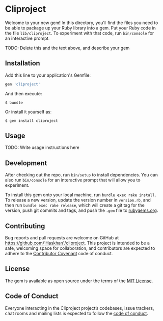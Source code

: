 # Cliproject

Welcome to your new gem! In this directory, you'll find the files you need to be able to package up your Ruby library into a gem. Put your Ruby code in the file `lib/cliproject`. To experiment with that code, run `bin/console` for an interactive prompt.

TODO: Delete this and the text above, and describe your gem

## Installation

Add this line to your application's Gemfile:

```ruby
gem 'cliproject'
```

And then execute:

    $ bundle

Or install it yourself as:

    $ gem install cliproject

## Usage

TODO: Write usage instructions here

## Development

After checking out the repo, run `bin/setup` to install dependencies. You can also run `bin/console` for an interactive prompt that will allow you to experiment.

To install this gem onto your local machine, run `bundle exec rake install`. To release a new version, update the version number in `version.rb`, and then run `bundle exec rake release`, which will create a git tag for the version, push git commits and tags, and push the `.gem` file to [rubygems.org](https://rubygems.org).

## Contributing

Bug reports and pull requests are welcome on GitHub at https://github.com/'Haskhan'/cliproject. This project is intended to be a safe, welcoming space for collaboration, and contributors are expected to adhere to the [Contributor Covenant](http://contributor-covenant.org) code of conduct.

## License

The gem is available as open source under the terms of the [MIT License](https://opensource.org/licenses/MIT).

## Code of Conduct

Everyone interacting in the Cliproject project’s codebases, issue trackers, chat rooms and mailing lists is expected to follow the [code of conduct](https://github.com/'Haskhan'/cliproject/blob/master/CODE_OF_CONDUCT.md).
